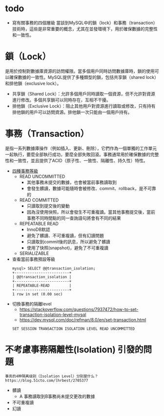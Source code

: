# todo
- 寫有關事務的四個層級
當談到MySQL中的鎖（lock）和事務（transaction）技術時，這些是非常重要的概念，尤其在並發環境下，用於確保數據的完整性和一致性。

# 鎖（Lock） 
是用於控制對數據庫資源的訪問權限。當多個用戶同時訪問數據庫時，鎖的使用可以確保數據的一致性。MySQL提供了多種類型的鎖，包括共享鎖（shared lock）和排他鎖（exclusive lock）。

- 共享鎖（Shared Lock）：允許多個用戶同時讀取一個資源，但不允許對資源進行修改。多個共享鎖可以同時存在，互相不干擾。
- 排他鎖（Exclusive Lock）：阻止其他用戶對資源進行讀取或修改，只有持有排他鎖的用戶可以訪問資源。排他鎖一次只能由一個用戶持有。

# 事務（Transaction） 
是指一系列數據庫操作（例如插入、更新、刪除），它們作為一個單獨的工作單元一起執行，要麼全部執行成功，要麼全部失敗回滾。事務通常用於確保數據的完整性和一致性，並且提供了ACID（原子性、一致性、隔離性、持久性）特性。
- [四種事務等級](https://dev.mysql.com/doc/refman/8.0/en/innodb-transaction-isolation-levels.html)
    - READ UNCOMMITTED
        - 其他事務未提交的數據，也會被當前事務讀取到
        - 會發生髒讀，數據可能隨時會被修改、commit、rollback，是不可靠的
    - READ COMMITTED
        - 只讀取到提交後的變動
        - 因為沒使用快照，所以會發生不可重複讀。當其他事務提交後，當前事務不同時間點的同一查詢語句將會有不同的結果
    - REPEATABLE READ
        - InnoDB默認
        - 避免了髒讀、不可重複讀，但有幻讀問題
        - 只讀取到commit後的訊息，所以避免了髒讀
        - 使用了快照(snapshot)，避免了不可重複讀        
    - SERIALIZABLE
- 查看當前事務預設等級
    ```mysql
    mysql> SELECT @@transaction_isolation;
    +-------------------------+
    | @@transaction_isolation |
    +-------------------------+
    | REPEATABLE-READ         |
    +-------------------------+
    1 row in set (0.00 sec)
    ```
- 切換事務的隔離level    
    - https://stackoverflow.com/questions/7937472/how-to-set-transaction-isolation-level-mysql
    - https://dev.mysql.com/doc/refman/8.0/en/set-transaction.html
    ```mysql
    SET SESSION TRANSACTION ISOLATION LEVEL READ UNCOMMITTED
    ```
# 不考慮事務隔離性(Isolation) 引發的問題
    事务的4种隔离级别（Isolation Level）分别是什么？
    https://blog.51cto.com/lhrbest/2705377
- 髒讀
    - A 事務讀取到B事務尚未提交更改的數據
- 不可重複讀
- 幻讀
